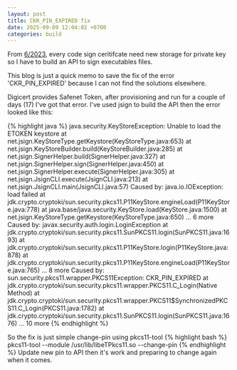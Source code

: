 ```yaml
---
layout: post
title: CKR_PIN_EXPIRED fix
date: 2025-09-09 12:04:02 +0700
categories: build
---
```


From [6/2023](https://knowledge.digicert.com/general-information/new-private-key-storage-requirement-for-standard-code-signing-certificates-november-2022), every code sign ceritifcate need new storage for private key so I have to build an API to sign executables files. 

This blog is just a quick memo to save the fix of the error 'CKR_PIN_EXPIRED' because I can not find the solutions elsewhere. 

Digicert provides Safenet Token, after provisioning and run for a couple of days (17) I've got that error. I've used jsign to build the API then the error looked like this:

{% highlight java %}
java.security.KeyStoreException: Unable to load the ETOKEN keystore
        at net.jsign.KeyStoreType.getKeystore(KeyStoreType.java:653)
        at net.jsign.KeyStoreBuilder.build(KeyStoreBuilder.java:285)
        at net.jsign.SignerHelper.build(SignerHelper.java:327)
        at net.jsign.SignerHelper.sign(SignerHelper.java:450)
        at net.jsign.SignerHelper.execute(SignerHelper.java:305)
        at net.jsign.JsignCLI.execute(JsignCLI.java:213)
        at net.jsign.JsignCLI.main(JsignCLI.java:57)
Caused by: java.io.IOException: load failed
        at jdk.crypto.cryptoki/sun.security.pkcs11.P11KeyStore.engineLoad(P11KeyStore.java:778)
        at java.base/java.security.KeyStore.load(KeyStore.java:1500)
        at net.jsign.KeyStoreType.getKeystore(KeyStoreType.java:650)
        ... 6 more
Caused by: javax.security.auth.login.LoginException
        at jdk.crypto.cryptoki/sun.security.pkcs11.SunPKCS11.login(SunPKCS11.java:1693)
        at jdk.crypto.cryptoki/sun.security.pkcs11.P11KeyStore.login(P11KeyStore.java:878)
        at jdk.crypto.cryptoki/sun.security.pkcs11.P11KeyStore.engineLoad(P11KeyStore.java:765)
        ... 8 more
Caused by: sun.security.pkcs11.wrapper.PKCS11Exception: CKR_PIN_EXPIRED
        at jdk.crypto.cryptoki/sun.security.pkcs11.wrapper.PKCS11.C_Login(Native Method)
        at jdk.crypto.cryptoki/sun.security.pkcs11.wrapper.PKCS11$SynchronizedPKCS11.C_Login(PKCS11.java:1782)
        at jdk.crypto.cryptoki/sun.security.pkcs11.SunPKCS11.login(SunPKCS11.java:1676)
        ... 10 more
{% endhighlight %}

So the fix is just simple change-pin using pkcs11-tool
{% highlight bash %}
pkcs11-tool --module /usr/lib/libeTPkcs11.so --change-pin
{% endhighlight %}
Update new pin to API then it's work and preparing to change again when it comes.
